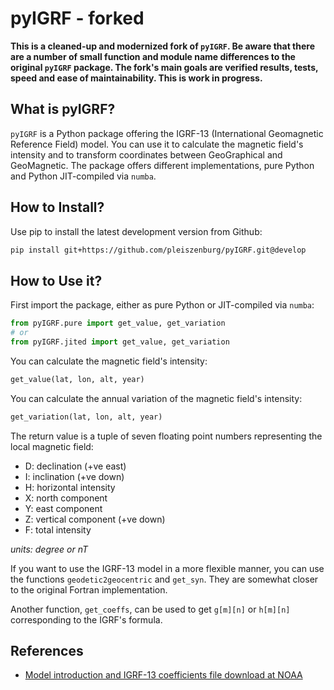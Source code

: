 # pyIGRF - forked

**This is a cleaned-up and modernized fork of ``pyIGRF``. Be aware that there are a number of small function and module name differences to the original ``pyIGRF`` package. The fork's main goals are verified results, tests, speed and ease of maintainability. This is work in progress.**

## What is pyIGRF?

`pyIGRF` is a Python package offering the IGRF-13 (International Geomagnetic Reference Field) model. You can use it to calculate the magnetic field's intensity and to transform coordinates between GeoGraphical and GeoMagnetic. The package offers different implementations, pure Python and Python JIT-compiled via `numba`.

## How to Install?

Use pip to install the latest development version from Github:

```bash
pip install git+https://github.com/pleiszenburg/pyIGRF.git@develop
```

## How to Use it?

First import the package, either as pure Python or JIT-compiled via `numba`:

```python
from pyIGRF.pure import get_value, get_variation
# or
from pyIGRF.jited import get_value, get_variation
```

You can calculate the magnetic field's intensity:

```python
get_value(lat, lon, alt, year)
```

You can calculate the annual variation of the magnetic field's intensity:

```python
get_variation(lat, lon, alt, year)
```

The return value is a tuple of seven floating point numbers representing the local magnetic field:

- D: declination (+ve east)
- I: inclination (+ve down)
- H: horizontal intensity
- X: north component
- Y: east component
- Z: vertical component (+ve down)
- F: total intensity

*units: degree or nT*

If you want to use the IGRF-13 model in a more flexible manner, you can use the functions `geodetic2geocentric` and `get_syn`. They are somewhat closer to the original Fortran implementation.

Another function, `get_coeffs`, can be used to get `g[m][n]` or `h[m][n]` corresponding to the IGRF's formula.

## References

- [Model introduction and IGRF-13 coefficients file download at NOAA](https://www.ngdc.noaa.gov/IAGA/vmod/igrf.html)
